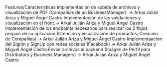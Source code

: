 Features/Características
Implementación de subida de archivos y  visualización de PDF (Compañias de un BusinessManager). -> Arkai Julián Ariza y Miguel Ángel Castro
Implementación de las validaciones y visualización en el front.-> Arkai Julián Ariza y Miguel Ángel Castro
Implementación de los endpoints necesarios para realizar los 2 flujos propios de su aplicacion
(Creación y visualización de productos; Creación de Compañias) -> Arkai Julián Ariza y Miguel Ángel Castro
Implementaación del SignIn y SignUp con redes sociales (Facebook) -> Arkai Julián Ariza y Miguel Ángel Castro
Enviar archivos al backend (Imágen de Perfil para Distributors y Business Managers) -> Arkai Julián Ariza y Miguel Ángel Castro

